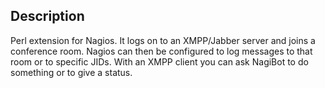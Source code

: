 
## Description

Perl extension for Nagios. It logs on to an XMPP/Jabber server and joins a
conference room. Nagios can then be configured to log messages to that room or
to specific JIDs. With an XMPP client you can ask NagiBot to do something or to
give a status.


